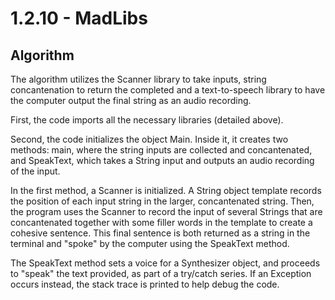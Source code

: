 <!-- TODO: Complete Readme -->

# 1.2.10 - MadLibs

## Algorithm

The algorithm utilizes the Scanner library to take inputs, string concantenation to return the completed and a text-to-speech library to have the computer output the final string as an audio recording.

First, the code imports all the necessary libraries (detailed above).

Second, the code initializes the object Main. Inside it, it creates two methods: main, where the string inputs are collected and concantenated, and SpeakText, which takes a String input and outputs an audio recording of the input.

In the first method, a Scanner is initialized. A String object template records the position of each input string in the larger, concantenated string. Then, the program uses the Scanner to record the input of several Strings that are concantenated together with some filler words in the template to create a cohesive sentence. This final sentence is both returned as a string in the terminal and "spoke" by the computer using the SpeakText method.

The SpeakText method sets a voice for a Synthesizer object, and proceeds to "speak" the text provided, as part of a try/catch series. If an Exception occurs instead, the stack trace is printed to help debug the code.
